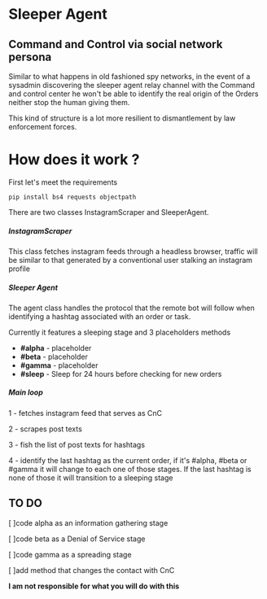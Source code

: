 # Sleeper Agent

## Command and Control via social network persona

Similar to what happens in old fashioned spy networks, in the event of a sysadmin discovering the sleeper agent relay channel with the Command and control center he won't be able to identify the real origin of the Orders neither stop the human giving them.

This kind of structure is a lot more resilient to dismantlement by law enforcement forces.


# How does it work ?

First let's meet the requirements 

`pip install bs4 requests objectpath`


There are two classes InstagramScraper and SleeperAgent.

##### InstagramScraper

This class fetches instagram feeds through a headless browser, traffic will be similar to that generated by a conventional user stalking an instagram profile

##### Sleeper Agent

The agent class handles the protocol that the remote bot will follow when identifying a hashtag associated with an order or task.

Currently it features a sleeping stage and 3 placeholders methods 
- **#alpha** -  placeholder
- **#beta** - placeholder
- **#gamma** - placeholder
- **#sleep** - Sleep for 24 hours before checking for new orders

##### Main loop

1 - fetches instagram feed that serves as CnC

2 - scrapes post texts

3 - fish the list of post texts for hashtags

4 - identify the last hashtag as the current order, if it's #alpha, #beta or #gamma it will change to each one of those stages. If the last hashtag is none of those it will transition to a sleeping stage 


## TO DO
[ ]code alpha as an information gathering stage

[ ]code beta as a Denial of Service stage

[ ]code gamma as a spreading stage

[ ]add method that changes the contact with CnC

**I am not responsible for what you will do with this**

